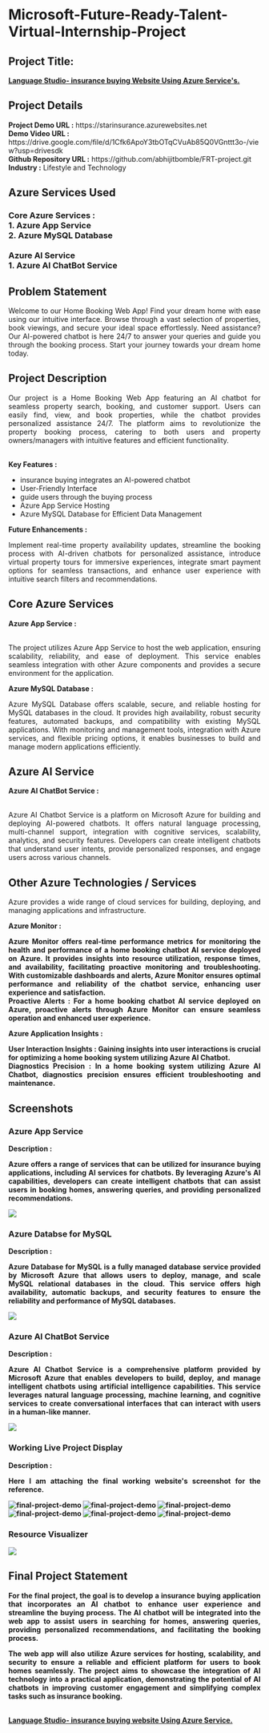 <h1>Microsoft-Future-Ready-Talent-Virtual-Internship-Project</h1>
<h2>Project Title:</h2><b><a href="https://starinsurance.azurewebsites.net">Language Studio- insurance buying Website Using Azure Service's.</b></a>
<br>
<h2>Project Details</h2>
<b>Project Demo URL :</b> https://starinsurance.azurewebsites.net <br>
<b>Demo Video URL :</b> https://drive.google.com/file/d/1Cfk6ApoY3tbOTqCVuAb85Q0VGnttt3o-/view?usp=drivesdk <br>
<b>Github Repository URL :</b> https://github.com/abhijitbomble/FRT-project.git <br>
<b>Industry :</b> Lifestyle and Technology<br>
<h2>Azure Services Used</h2>
<h3>
Core Azure Services : <br>
1. Azure App Service <br>
2. Azure MySQL Database <br> <br>
Azure AI Service <br>
1. Azure AI ChatBot Service
</h3>
<h2>Problem Statement</h2>
<p align="justify">Welcome to our Home Booking Web App! Find your dream home with ease using our intuitive interface. Browse through a vast selection of properties, book viewings, and secure your ideal space effortlessly. Need assistance? Our AI-powered chatbot is here 24/7 to answer your queries and guide you through the booking process. Start your journey towards your dream home today.</p>
<h2>Project Description</h2>
<p align="justify">Our project is a Home Booking Web App featuring an AI chatbot for seamless property search, booking, and customer support. Users can easily find, view, and book properties, while the chatbot provides personalized assistance 24/7. The platform aims to revolutionize the property booking process, catering to both users and property owners/managers with intuitive features and efficient functionality.
</p><br>
<b>Key Features :</b>
<ul>
    <li>insurance buying integrates an AI-powered chatbot</li>
    <li>User-Friendly Interface</li>
    <li>guide users through the buying process</li>
    <li>Azure App Service Hosting</li>
    <li>Azure MySQL Database for Efficient Data Management</li>
</ul>
<b>Future Enhancements :</b><br>
<p align="justify">Implement real-time property availability updates, streamline the booking process with AI-driven chatbots for personalized assistance, introduce virtual property tours for immersive experiences, integrate smart payment options for seamless transactions, and enhance user experience with intuitive search filters and recommendations.</p>
<h2>Core Azure Services</h2>
<b>Azure App Service :</b><br><p align="justify"><br>The project utilizes Azure App Service to host the web application, ensuring scalability, reliability, and ease of deployment. This service enables seamless integration with other Azure components and provides a secure environment for the application.</p>

<b>Azure MySQL Database :</b><br><p align="justify">Azure MySQL Database offers scalable, secure, and reliable hosting for MySQL databases in the cloud. It provides high availability, robust security features, automated backups, and compatibility with existing MySQL applications. With monitoring and management tools, integration with Azure services, and flexible pricing options, it enables businesses to build and manage modern applications efficiently.</p>
<h2>Azure AI Service</h2>
<b>Azure AI ChatBot Service :</b><br><br><p align="justify">Azure AI Chatbot Service is a platform on Microsoft Azure for building and deploying AI-powered chatbots. It offers natural language processing, multi-channel support, integration with cognitive services, scalability, analytics, and security features. Developers can create intelligent chatbots that understand user intents, provide personalized responses, and engage users across various channels.</p>
<h2>Other Azure Technologies / Services</h2>
<p align="justify">Azure provides a wide range of cloud services for building, deploying, and managing applications and infrastructure.</p>
<b>Azure Monitor :</b><p align="justify"><b>Azure Monitor offers real-time performance metrics for monitoring the health and performance of a home booking chatbot AI service deployed on Azure. It provides insights into resource utilization, response times, and availability, facilitating proactive monitoring and troubleshooting. With customizable dashboards and alerts, Azure Monitor ensures optimal performance and reliability of the chatbot service, enhancing user experience and satisfaction.<br>
<b>Proactive Alerts :</b> For a home booking chatbot AI service deployed on Azure, proactive alerts through Azure Monitor can ensure seamless operation and enhanced user experience. </p>
<b>Azure Application Insights :</b><p align="justify">
<b>User Interaction Insights :</b> Gaining insights into user interactions is crucial for optimizing a home booking system utilizing Azure AI Chatbot.<br>
<b>Diagnostics Precision :</b> In a home booking system utilizing Azure AI Chatbot, diagnostics precision ensures efficient troubleshooting and maintenance.

<h2>Screenshots</h2>
<h3>Azure App Service</h3>
<b>Description :</b><p align="justify">Azure offers a range of services that can be utilized for insurance buying applications, including AI services for chatbots. By leveraging Azure's AI capabilities, developers can create intelligent chatbots that can assist users in booking homes, answering queries, and providing personalized recommendations.</p>
<img src="https://github.com/abhijitbomble/FRT-project/blob/main/screenshot/app-service.png"></img><br>
<h3>Azure Databse for MySQL</h3>
<b>Description :</b><p align="justify"> Azure Database for MySQL is a fully managed database service provided by Microsoft Azure that allows users to deploy, manage, and scale MySQL relational databases in the cloud. This service offers high availability, automatic backups, and security features to ensure the reliability and performance of MySQL databases.</p>
<img src="https://github.com/abhijitbomble/FRT-project/blob/main/screenshot/mysql-storage.png"></img><br>
<h3>Azure AI ChatBot Service</h3>
<b>Description :</b><p align="justify">Azure AI Chatbot Service is a comprehensive platform provided by Microsoft Azure that enables developers to build, deploy, and manage intelligent chatbots using artificial intelligence capabilities. This service leverages natural language processing, machine learning, and cognitive services to create conversational interfaces that can interact with users in a human-like manner. </p>
<img src="https://github.com/abhijitbomble/FRT-project/blob/main/screenshot/chatbot.png"></img><br>
<h3>Working Live Project Display</h3>
<b>Description :</b><p align="justify">Here I am attaching the final working website's screenshot for the reference.</p>
<img src="https://github.com/abhijitbomble/FRT-project/blob/main/screenshot/website.png" alt="final-project-demo"></img>
<img src="https://github.com/abhijitbomble/FRT-project/blob/main/screenshot/website1.png" alt="final-project-demo"></img>
<img src="https://github.com/abhijitbomble/FRT-project/blob/main/screenshot/website2.png" alt="final-project-demo"></img>
<img src="https://github.com/abhijitbomble/FRT-project/blob/main/screenshot/website3.png" alt="final-project-demo"></img>
<img src="https://github.com/abhijitbomble/FRT-project/blob/main/screenshot/website4.png" alt="final-project-demo"></img>
<img src="https://github.com/abhijitbomble/FRT-project/blob/main/screenshot/website5.png" alt="final-project-demo"></img>

<h3>Resource Visualizer</h3>
<img src="https://github.com/abhijitbomble/FRT-project/blob/main/screenshot/rescource%20visualizer.png"></img>

<h2>Final Project Statement</h2>
<p align="justify">
For the final project, the goal is to develop a insurance buying application that incorporates an AI chatbot to enhance user experience and streamline the buying process. The AI chatbot will be integrated into the web app to assist users in searching for homes, answering queries, providing personalized recommendations, and facilitating the booking process.</p>
<p align="justify">
The web app will also utilize Azure services for hosting, scalability, and security to ensure a reliable and efficient platform for users to book homes seamlessly. The project aims to showcase the integration of AI technology into a practical application, demonstrating the potential of AI chatbots in improving customer engagement and simplifying complex tasks such as insurance booking.
</p> <br>
</h2><b><a href="https://starinsurance.azurewebsites.net">Language Studio- insurance buying website Using Azure Service.</b></a>
